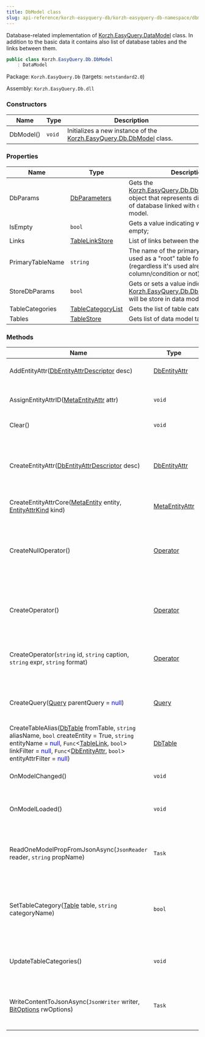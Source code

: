 ```yaml
---
title: DbModel class
slug: api-reference/korzh-easyquery-db/korzh-easyquery-db-namespace/dbmodel-class
---
```



Database-related implementation of [Korzh.EasyQuery.DataModel](/api-reference/korzh-easyquery/korzh-easyquery-namespace/datamodel-class) class.  In addition to the basic data it contains also list of database tables and the links between them.
```csharp
public class Korzh.EasyQuery.Db.DbModel
    : DataModel

```
Package: `Korzh.EasyQuery.Db` (targets: `netstandard2.0`)

Assembly: `Korzh.EasyQuery.Db.dll`

### Constructors

| Name | Type | Description | 
| --- | --- | --- | 
| DbModel() | `void` | Initializes a new instance of the [Korzh.EasyQuery.Db.DbModel](/api-reference/korzh-easyquery-db/korzh-easyquery-db-namespace/dbmodel-class) class. | 


### Properties

| Name | Type | Description | 
| --- | --- | --- | 
| DbParams | [DbParameters](/api-reference/korzh-easyquery-db/korzh-easyquery-db-namespace/dbparameters-class) | Gets the [Korzh.EasyQuery.Db.DbParameters](/api-reference/korzh-easyquery-db/korzh-easyquery-db-namespace/dbparameters-class) object that represents different options of database linked with current data model. | 
| IsEmpty | `bool` | Gets a value indicating wether model is empty; | 
| Links | [TableLinkStore](/api-reference/korzh-easyquery-db/korzh-easyquery-db-namespace/tablelinkstore-class) | List of links between the model tables. | 
| PrimaryTableName | `string` | The name of the primary which will be used as a "root" table for this query (regardless it's used already in any column/condition or not) | 
| StoreDbParams | `bool` | Gets or sets a value indicating whether [Korzh.EasyQuery.Db.DbModel.DbParams](/api-reference/korzh-easyquery-db/korzh-easyquery-db-namespace/dbmodel-class) will be store in data model definition file. | 
| TableCategories | [TableCategoryList](/api-reference/korzh-easyquery-db/korzh-easyquery-db-namespace/tablecategorylist-class) | Gets the list of table categories. | 
| Tables | [TableStore](/api-reference/korzh-easyquery-db/korzh-easyquery-db-namespace/tablestore-class) | Gets list of data model tables. | 


### Methods

| Name | Type | Description | 
| --- | --- | --- | 
| AddEntityAttr([DbEntityAttrDescriptor](/api-reference/korzh-easyquery-db/korzh-easyquery-db-namespace/dbentityattrdescriptor-class) desc) | [DbEntityAttr](/api-reference/korzh-easyquery-db/korzh-easyquery-db-namespace/dbentityattr-class) | Adds a new attribute to the model. | 
| AssignEntityAttrID([MetaEntityAttr](/api-reference/easydata-core/easydata-namespace/metaentityattr-class) attr) | `void` | Assigns the default ID for entity attribute. | 
| Clear() | `void` | Clears this instance. | 
| CreateEntityAttr([DbEntityAttrDescriptor](/api-reference/korzh-easyquery-db/korzh-easyquery-db-namespace/dbentityattrdescriptor-class) desc) | [DbEntityAttr](/api-reference/korzh-easyquery-db/korzh-easyquery-db-namespace/dbentityattr-class) | Creates the entity attribute. Used for creating entity attributes while building the model | 
| CreateEntityAttrCore([MetaEntity](/api-reference/easydata-core/easydata-namespace/metaentity-class) entity, [EntityAttrKind](/api-reference/easydata-core/easydata-namespace/entityattrkind-enum) kind) | [MetaEntityAttr](/api-reference/easydata-core/easydata-namespace/metaentityattr-class) |  | 
| CreateNullOperator() | [Operator](/api-reference/korzh-easyquery/korzh-easyquery-namespace/operator-class) | Creates the 'null' operator - a special operator which is used when a real operator can't be found (e.g. wrong ID) | 
| CreateOperator() | [Operator](/api-reference/korzh-easyquery/korzh-easyquery-namespace/operator-class) | Creates the operator. Used for creating objects while building the model | 
| CreateOperator(`string` id, `string` caption, `string` expr, `string` format) | [Operator](/api-reference/korzh-easyquery/korzh-easyquery-namespace/operator-class) | Creates the operator. Used for creating objects while building the model | 
| CreateQuery([Query](/api-reference/korzh-easyquery/korzh-easyquery-namespace/query-class) parentQuery = <span style='color: blue'>null</span>) | [Query](/api-reference/korzh-easyquery/korzh-easyquery-namespace/query-class) | Creates a Query object associated with this model | 
| CreateTableAlias([DbTable](/api-reference/korzh-easyquery-db/korzh-easyquery-db-namespace/dbtable-class) fromTable, `string` aliasName, `bool` createEntity = True, `string` entityName = <span style='color: blue'>null</span>, `Func`&lt;[TableLink](/api-reference/korzh-easyquery-db/korzh-easyquery-db-namespace/tablelink-class), `bool`&gt; linkFilter = <span style='color: blue'>null</span>, `Func`&lt;[DbEntityAttr](/api-reference/korzh-easyquery-db/korzh-easyquery-db-namespace/dbentityattr-class), `bool`&gt; entityAttrFilter = <span style='color: blue'>null</span>) | [DbTable](/api-reference/korzh-easyquery-db/korzh-easyquery-db-namespace/dbtable-class) | Creates table alias from the table. | 
| OnModelChanged() | `void` | Called after the model has been changed. | 
| OnModelLoaded() | `void` | Called after the model has been loaded from some file or string. | 
| ReadOneModelPropFromJsonAsync(`JsonReader` reader, `string` propName) | `Task` | Reads one model property from JSON (asynchronous way). | 
| SetTableCategory([Table](/api-reference/korzh-easyquery-db/korzh-easyquery-db-namespace/table-class) table, `string` categoryName) | `bool` | Sets the category of the table. Creates a new category if the specified one does not exist yet. | 
| UpdateTableCategories() | `void` | Updates the categories in tables (usually after the loading). | 
| WriteContentToJsonAsync(`JsonWriter` writer, [BitOptions](/api-reference/easydata-core/easydata-namespace/bitoptions-class) rwOptions) | `Task` | Writes the content of DbMomdel to JSON (asynchronous way). |